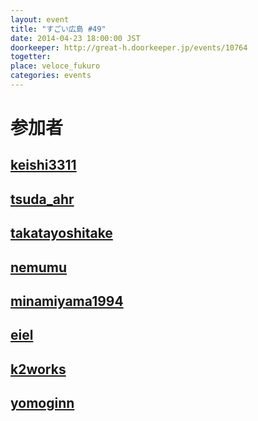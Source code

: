 ```yaml
---
layout: event
title: "すごい広島 #49"
date: 2014-04-23 18:00:00 JST
doorkeeper: http://great-h.doorkeeper.jp/events/10764
togetter: 
place: veloce_fukuro
categories: events
---
```


# 参加者


## [keishi3311](https://github.com/keishi3311)


## [tsuda_ahr](http://twitter.com/tsuda_ahr)


## [takatayoshitake](http://twitter.com/takatayoshitake)


## [nemumu](https://github.com/nemumu)


## [minamiyama1994](https://github.com/minamiyama1994)


## [eiel](http://eiel.info/)


## [k2works](https://github.com/k2works)


## [yomoginn](https://twitter.com/moriyomogi)
